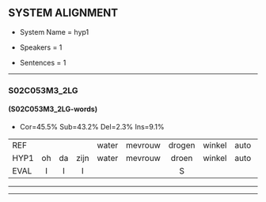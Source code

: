 
## SYSTEM ALIGNMENT

- System Name = hyp1

- Speakers = 1

- Sentences = 1

---

### S02C053M3_2LG

#### (S02C053M3_2LG-words)

- Cor=45.5%	Sub=43.2%	Del=2.3%	Ins=9.1%

|  |  |  |  |  |  |  |  |  |  |  |  |  |  |  |  |  |  |  |  |  |  |  |  |  |  |  |  |  |  |  |  |  |  |  |  |  |  |  |  |  |  |  |  |  |
|:--- |:---:|:---:|:---:|:---:|:---:|:---:|:---:|:---:|:---:|:---:|:---:|:---:|:---:|:---:|:---:|:---:|:---:|:---:|:---:|:---:|:---:|:---:|:---:|:---:|:---:|:---:|:---:|:---:|:---:|:---:|:---:|:---:|:---:|:---:|:---:|:---:|:---:|:---:|:---:|:---:|:---:|:---:|:---:|:---:|
| REF |  |  |  | water | mevrouw | drogen | winkel | auto | schouders | verhaal | koning | moeilijk | speelplaats | drinken | hoofdpijn | regen | vliegtuig | stoppen | opnieuw | gooien |  | sneeuwen | moeder | liedje | potlood | fietsbel | vinger | dichtbij | meisje | chauffeur | muziek | waarom | scheuren | lawaai | zwemmen | vuurwerk | appel | cola | kussen | eerste | circus | kleuren | voetbal | vlinder |
| HYP1 | oh | da | zijn | water | mevrouw | droen | winkel | auto | scouders | vagaal | coorning | moelijk | speelplaat | drinken | hoofdpijn | rijgen | vliegtuig | stoppen | opnieuw | gooien | sneeuw | en | moeder | netje | potloot | fiebel | vinger | dichtbij | meisje | chauffeur | muziek |  | uhm | scheurenawari | swemmen | vuurwerk | ap | kola | kuzoen | eerste | serkus | pluh | voetbal | vlinder |
| EVAL | I | I | I |  |  | S |  |  | S | S | S | S | S |  |  | S |  |  |  |  | I | S |  | S | S | S |  |  |  |  |  | D | S | S | S |  | S | S | S |  | S | S |  |  |
---

---
